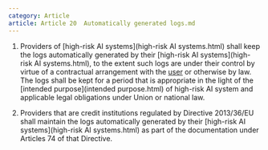 ```yaml
---
category: Article
article: Article 20  Automatically generated logs.md
---
```


1. Providers of [high-risk AI systems](high-risk AI systems.html) shall keep the logs automatically generated by their [high-risk AI systems](high-risk AI systems.html), to the extent such logs are under their control by virtue of a contractual arrangement with the [user](user.html) or otherwise by law. The logs shall be kept for a period that is appropriate in the light of the [intended purpose](intended purpose.html) of high-risk AI system and applicable legal obligations under Union or national law.

2. Providers that are credit institutions regulated by Directive 2013/36/EU shall maintain the logs automatically generated by their [high-risk AI systems](high-risk AI systems.html) as part of the documentation under Articles 74 of that Directive.